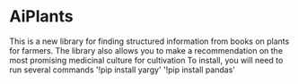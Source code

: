 # AiPlants
This is a new library for finding structured information from books on plants for farmers. The library also allows you to make a recommendation on the most promising medicinal culture for cultivation
To install, you will need to run several commands
'!pip install yargy'
'!pip install pandas'

